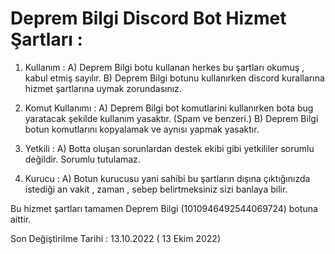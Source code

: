 # Deprem Bilgi Discord Bot Hizmet Şartları :

1) Kullanım :
A) Deprem Bilgi botu kullanan herkes bu şartları okumuş , kabul etmiş sayılır.
B) Deprem Bilgi botunu kullanırken discord kurallarına hizmet şartlarına uymak zorundasınız.

2) Komut Kullanımı :
A) Deprem Bilgi bot komutlarini kullanırken bota bug yaratacak şekilde kullanım yasaktır. (Spam ve benzeri.)
B) Deprem Bilgi botun komutlarını kopyalamak ve aynısı yapmak yasaktır.

3) Yetkili :
A) Botta oluşan sorunlardan destek ekibi gibi yetkililer sorumlu değildir. Sorumlu tutulamaz.

4) Kurucu :
A) Botun kurucusu yani sahibi bu şartların dışına çıktığınızda istediği an vakit , zaman , sebep belirtmeksiniz sizi banlaya bilir.

Bu hizmet şartları tamamen Deprem Bilgi (1010946492544069724) botuna aittir.

Son Değiştirilme Tarihi : 13.10.2022 ( 13 Ekim 2022)
